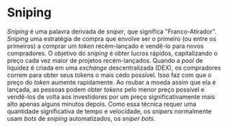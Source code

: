 # Sniping 

_Sniping_ é uma palavra derivada de _sniper_, que significa "Franco-Atirador". _Sniping_ uma estratégia de compra que envolve ser o primeiro (ou entre os primeiros) a comprar um _token_ recém-lançado e vendê-lo para novos compradores. O objetivo do _sniping_ é obter lucros rápidos, capitalizando o preço cada vez maior de projetos recém-lançados. Quando a _pool_ de liquidez é criada em uma _exchange_ descentralizada (DEX), os compradores correm para obter seus tokens o mais cedo possível. Isso faz com que o preço do _token_ aumente rapidamente. Ao roubar a moeda assim que ela é lançada, as pessoas podem obter _tokens_ pelo menor preço possível e vendê-los de volta aos investidores por um preço significativamente mais alto apenas alguns minutos depois. Como essa técnica requer uma quantidade significativa de tempo e velocidade, os _snipers_ normalmente usam _bots_ de _sniping_ automatizados, os _sniper bots_.
